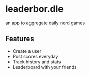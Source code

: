 # leaderbor.dle
an app to aggregate daily nerd games

## Features
* Create a user
* Post scores everyday
* Track history and stats 
* Leaderboard with your friends

